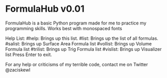 # FormulaHub v0.01
FormulaHub is a basic Python program made for me to practice my programming skills. Works best with monospaced fonts

Help List:
	#help: Brings up this list.
	#list: Brings up the list of all formulas.
	#salist: Brings up Surface Area Formula list
	#vollist: Brings up Volume Formula list
	#trilist: Brings up Trig Formula list
	#vislist: Brings up Visualizer list
	Press Enter to exit.

For any help or criticisms of my terrible code, contact me on Twitter @zaciskewl
